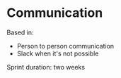 # Communication


Based in:
* Person to person communication
* Slack when it's not possible


Sprint duration: two weeks
